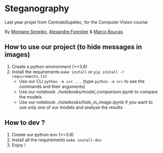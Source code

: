 # Steganography
Last year projet from CentraleSupélec, for the Computer Vision course

By [Morgane Senejko](https://github.com/Morgane-SJK), [Alexandre Forestier](https://github.com/alexfrst) & [Marco Boucas](https://github.com/marcoboucas)

## How to use our project (to hide messages in images)

1. Create a python environment (>=3.8)
1. Install the requirements `make install` or `pip install -r requirements.txt`
    - Use our CLI `python -m src ...` (type `python -m src` to see the commands and their arguments)
    - Use our notebook *./notebooks/model_comparison.ipynb* to compare the models
    - Use our notebook *./notebooks/hide_in_image.ipynb* if you want to use only one of our models and analyse the results

## How to dev ?

1. Create our python env (>=3.8)
1. Install all the requirements `make install-dev`
1. Enjoy !